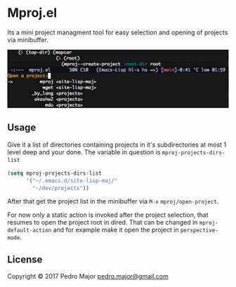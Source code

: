 # Mproj.el

Its a mini project managment tool for easy selection and opening of
projects via minibuffer.

<p align="center">
  <img src="ss.png" alt="Screen Shoot"/>
</p>


## Usage

Give it a list of directories containing projects in it's
subdirectories at most 1 level deep and your done. The variable in question
is `mproj-projects-dirs-list`

```el
(setq mproj-projects-dirs-list
      '("~/.emacs.d/site-lisp-maj/"
        "~/dev/projects"))
```

After that get the project list in the minibuffer via `M-x`
`mproj/open-project`.

For now only a static action is invoked after the project selection,
that resumes to open the project root in dired. That can be changed in
`mproj-default-action` and for example make it open the project in
`perspective-mode`.

## License

Copyright © 2017 Pedro Major <pedro.major@gmail.com>
